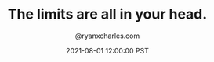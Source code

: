---
title: The limits are all in your head.
author: "@ryanxcharles.com"
date: 2021-08-01 12:00:00 PST
type: headline
---